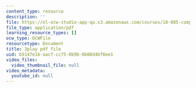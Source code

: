 ```yaml
---
content_type: resource
description: ''
file: https://ol-ocw-studio-app-qa.s3.amazonaws.com/courses/18-085-computational-science-and-engineering-i-fall-2008/b5147e1baacfcc758b9b6b08d4bf6ee1_XUB7FcjaLRI.pdf
file_type: application/pdf
learning_resource_types: []
ocw_type: OCWFile
resourcetype: Document
title: 3play pdf file
uid: b5147e1b-aacf-cc75-8b9b-6b08d4bf6ee1
video_files:
  video_thumbnail_file: null
video_metadata:
  youtube_id: null
---
```

